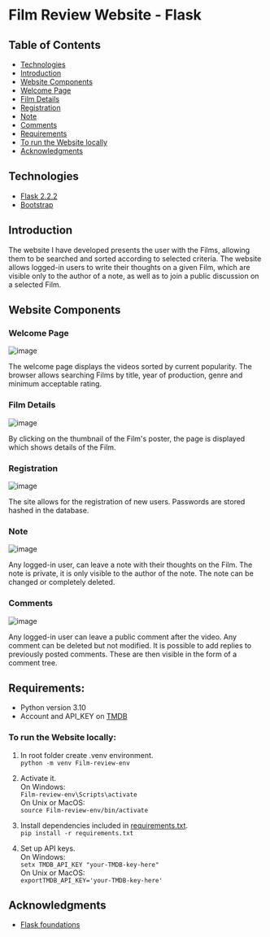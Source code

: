 # Film Review Website - Flask

## Table of Contents
* [Technologies](#technologies)
* [Introduction](#introducion)
* [Website Components](#Website-components)
* [Welcome Page](#welcome-page)
* [Film Details](#Film-details)
* [Registration](#registration)
* [Note](#note)
* [Comments](#comments)
* [Requirements](#requirements)
* [To run the Website locally](#to-run-the-website-locally)
* [Acknowledgments](#acknowledgments)

## Technologies
* [Flask 2.2.2](https://flask.palletsprojects.com/)
* [Bootstrap](https://getbootstrap.com/)

## Introduction
The website I have developed presents the user with the Films, allowing them to be searched and sorted according to selected criteria. The website allows logged-in users to write their thoughts on a given Film, which are visible only to the author of a note, as well as to join a public discussion on a selected Film. 

## Website Components

### Welcome Page
![image](https://github.com/Gorwik/Film-Review-Website---Flask/assets/101866409/28166120-ff2c-499f-9eea-53ac21e5a997)

The welcome page displays the videos sorted by current popularity. The browser allows searching Films by title, year of production, genre and minimum acceptable rating.

### Film Details
![image](https://github.com/Gorwik/Film-Review-Website---Flask/assets/101866409/0a48e8e0-c803-4b45-b23b-996d2f21f909)

By clicking on the thumbnail of the Film's poster, the page is displayed which shows details of the Film.

### Registration
![image](https://github.com/Gorwik/Film-Review-Website---Flask/assets/101866409/06f99ba7-dbaf-4bd4-9f98-4cac0fa8613d)

The site allows for the registration of new users. Passwords are stored hashed in the database.

### Note
![image](https://github.com/Gorwik/Film-Review-Website---Flask/assets/101866409/7335e10f-6e99-4c6e-8bb0-c55d8c099ff3)

Any logged-in user, can leave a note with their thoughts on the Film. The note is private, it is only visible to the author of the note. The note can be changed or completely deleted.

### Comments
![image](https://github.com/Gorwik/Film-Review-Website---Flask/assets/101866409/81cd4152-01fd-4058-b925-d43687bc9ff8)

Any logged-in user can leave a public comment after the video. Any comment can be deleted but not modified. It is possible to add replies to previously posted comments. These are then visible in the form of a comment tree.  

## Requirements:
- Python version 3.10
- Account and API_KEY on [TMDB](https://developer.themoviedb.org/docs/getting-started)
  
### To run the Website locally:
1. In root folder create .venv environment.  
``
python -m venv Film-review-env
``

1. Activate it.  
On Windows:  
``
Film-review-env\Scripts\activate
``  
On Unix or MacOS:  
``
source Film-review-env/bin/activate
``  

1. Install dependencies included in [requirements.txt](https://github.com/Gorwik/Film-Review-Website---Flask/blob/master/requirements.txt).   
``
pip install -r requirements.txt
``  

1. Set up API keys.  
On Windows:  
``
setx TMDB_API_KEY "your-TMDB-key-here"
``  
On Unix or MacOS:  
``
exportTMDB_API_KEY='your-TMDB-key-here'
``
## Acknowledgments
- [Flask foundations](https://www.youtube.com/playlist?list=PLzMcBGfZo4-nK0Pyubp7yIG0RdXp6zklu)
